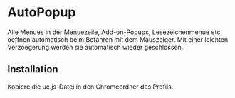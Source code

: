 # AutoPopup
Alle Menues in der Menuezeile, Add-on-Popups, Lesezeichenmenue etc. oeffnen automatisch beim Befahren mit dem Mauszeiger. 
Mit einer leichten Verzoegerung werden sie automatisch wieder geschlossen.

## Installation
Kopiere die uc.js-Datei in den Chromeordner des Profils.